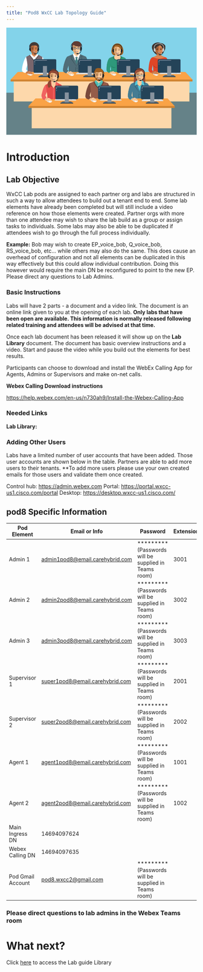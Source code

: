 ```yaml
---
title: "Pod8 WxCC Lab Topology Guide"
---
```

![description](images/webexcclab.jpg)



# Introduction

## Lab Objective

WxCC Lab pods are assigned to each partner org and labs are structured in such a way to allow attendees to build out a tenant end to end.  Some lab elements have already been completed but will still include a video reference on how those elements were created.  Partner orgs with more than one attendee may wish to share the lab build as a group or assign tasks to individuals.  Some labs may also be able to be duplicated if attendees wish to go through the full process individually.

**Example:**
Bob may wish to create EP_voice_bob, Q_voice_bob, RS_voice_bob, etc... while others may also do the same.  This does cause an overhead of configuration and not all elements can be duplicated in this way effectively but this could allow individual contribution.  Doing this however would require the main DN be reconfigured to point to the new EP. Please direct any questions to Lab Admins.

### Basic Instructions

Labs will have 2 parts - a document and a video link.  The document is an online link given to you at the opening of each lab.  **Only labs that have been open are available.  This information is normally released following related training and attendees will be advised at that time.**

Once each lab document has been released it will show up on the **Lab Library** document.  The document has basic overview instructions and a video.  Start and pause the video while you build out the elements for best results.

Participants can choose to download and install the WebEx Calling App for Agents, Admins or Supervisors and make on-net calls.

**Webex Calling Download instructions**

https://help.webex.com/en-us/n730ah9/Install-the-Webex-Calling-App

### Needed Links 
**Lab Library:**  

### Adding Other Users
Labs have a limited number of user accounts that have been added.  Those user accounts are shown below in the table.  Partners are able to add more users to their tenants.
**To add more users please use your own created emails for those users and validate them once created.
 

Control hub: https://admin.webex.com
Portal: https://portal.wxcc-us1.cisco.com/portal
Desktop: https://desktop.wxcc-us1.cisco.com/

## pod8 Specific Information

| Pod Element        | Email or Info                   | Password  | Extension |
|--------------------|---------------------------------|-----------|-----------|
| Admin 1            | admin1pod8@email.carehybrid.com | ********* (Passwords will be supplied in Teams room) | 3001      |
| Admin 2            | admin2pod8@email.carehybrid.com | ********* (Passwords will be supplied in Teams room) | 3002      |
| Admin 3            | admin3pod8@email.carehybrid.com | ********* (Passwords will be supplied in Teams room) | 3003      |
| Supervisor 1       | super1pod8@email.carehybrid.com | ********* (Passwords will be supplied in Teams room) | 2001      |
| Supervisor 2       | super2pod8@email.carehybrid.com | ********* (Passwords will be supplied in Teams room) | 2002      |
| Agent 1            | agent1pod8@email.carehybrid.com | ********* (Passwords will be supplied in Teams room) | 1001      |
| Agent 2            | agent2pod8@email.carehybrid.com | ********* (Passwords will be supplied in Teams room) | 1002      |
| Main Ingress DN | 14694097624                     |           |           |
| Webex Calling DN | 14694097635                     |           |           |
| Pod Gmail Account  | pod8.wxcc2@gmail.com            | ********* (Passwords will be supplied in Teams room) |           |

### Please direct questions to lab admins in the Webex Teams room

# What next?
Click [here](LabLibrary) to access the Lab guide Library